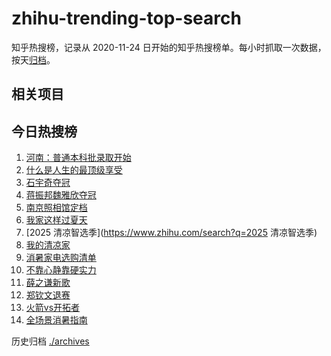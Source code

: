 # zhihu-trending-top-search

知乎热搜榜，记录从 2020-11-24
日开始的知乎热搜榜单。每小时抓取一次数据，按天[归档](./archives)。

## 相关项目

## 今日热搜榜

<!-- BEGIN -->
<!-- 最后更新时间 Mon Jul 21 2025 19:11:09 GMT+0800 (China Standard Time) -->

1. [河南：普通本科批录取开始](https://www.zhihu.com/search?q=河南：普通本科批录取开始)
1. [什么是人生的最顶级享受](https://www.zhihu.com/search?q=什么是人生的最顶级享受)
1. [石宇奇夺冠](https://www.zhihu.com/search?q=石宇奇夺冠)
1. [蒋振邦魏雅欣夺冠](https://www.zhihu.com/search?q=蒋振邦魏雅欣夺冠)
1. [南京照相馆定档](https://www.zhihu.com/search?q=南京照相馆定档)
1. [我家这样过夏天](https://www.zhihu.com/search?q=我家这样过夏天)
1. [2025 清凉智选季](https://www.zhihu.com/search?q=2025 清凉智选季)
1. [我的清凉家](https://www.zhihu.com/search?q=我的清凉家)
1. [消暑家电选购清单](https://www.zhihu.com/search?q=消暑家电选购清单)
1. [不靠心静靠硬实力](https://www.zhihu.com/search?q=不靠心静靠硬实力)
1. [薛之谦新歌](https://www.zhihu.com/search?q=薛之谦新歌)
1. [郑钦文退赛](https://www.zhihu.com/search?q=郑钦文退赛)
1. [火箭vs开拓者](https://www.zhihu.com/search?q=火箭vs开拓者)
1. [全场景消暑指南](https://www.zhihu.com/search?q=全场景消暑指南)

<!-- END -->

历史归档 [./archives](./archives)
